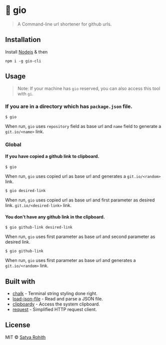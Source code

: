 # 🔗 gio
> A Command-line url shortener for github urls.

## Installation

Install [Nodejs](https://nodejs.org) & then
```
npm i -g gio-cli
```

## Usage

> Note: If your machine has `gio` reserved, you can also access this tool with `gi`.

### If you are in a directory which has `package.json` file.
 ```
 $ gio
 ```
When run, `gio` uses `repository` field as base url and `name` field to generate a `git.io/<name>` link.


### Global
#### If you have copied a github link to clipboard.
```
$ gio
```
When run, `gio` uses copied url as base url and generates a `git.io/<random>` link.

```
$ gio desired-link
```
When run, `gio` uses copied url as base url and first parameter as desired link.  `git.io/<desired-link>` link.

#### You don't have any github link in the clipboard.
```
$ gio github-link desired-link
```
When run, `gio` uses first parameter as base url and second parameter as desired link.

```
$ gio github-link
```
When run, `gio` uses first parameter as base url and generates a `git.io/<random>` link.

## Built with

- [chalk](https://github.com/chalk/chalk) - Terminal string styling done right.
- [load-json-file](https://github.com/sindresorhus/load-json-file) - Read and parse a JSON file.
- [clipboardy](https://github.com/sindresorhus/clipboardy) - Access the system clipboard.
- [request](https://github.com/request/request) - Simplified HTTP request client.

## License

MIT © [Satya Rohith](https://satya.tech)
